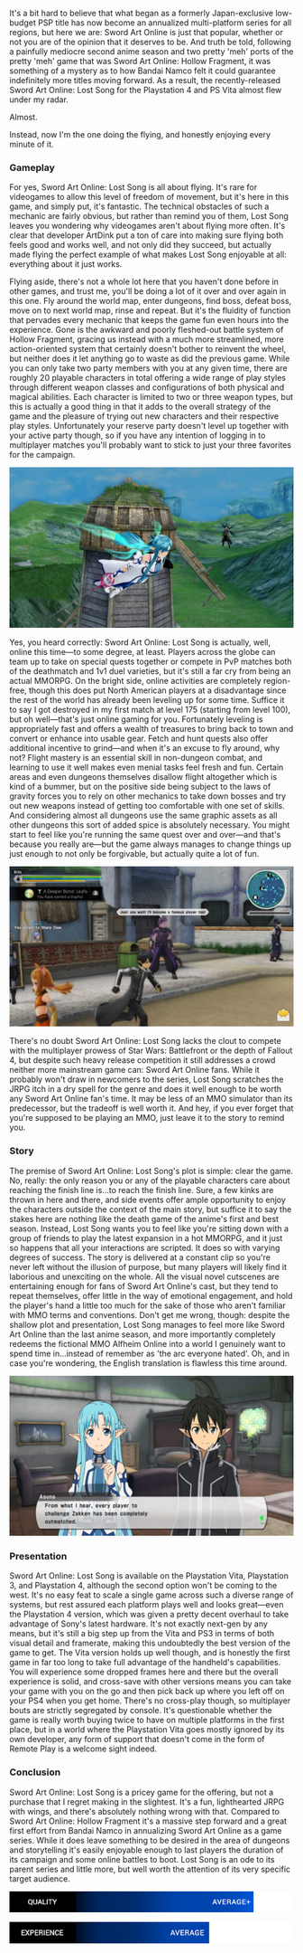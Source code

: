<!--t Sword Art Online: Lost Song - An Ode to SAO (Review) t-->
<!--tag 2015,archive,gaming,reviews,thinkboxly tag-->
<!--image /content/images/sword-art-online-lost-song-ode-to-sao/SwordArtOnline_LostSong_20151125223934-1024x576.jpg image-->
  
It's a bit hard to believe that what began as a formerly Japan-exclusive low-budget PSP title has now become an annualized multi-platform series for all regions, but here we are: Sword Art Online is just that popular, whether or not you are of the opinion that it deserves to be. And truth be told, following a painfully mediocre second anime season and two pretty 'meh' ports of the pretty 'meh' game that was Sword Art Online: Hollow Fragment, it was something of a mystery as to how Bandai Namco felt it could guarantee indefinitely more titles moving forward. As a result, the recently-released Sword Art Online: Lost Song for the Playstation 4 and PS Vita almost flew under my radar.  
  
Almost.  
  
Instead, now I'm the one doing the flying, and honestly enjoying every minute of it.  
  

### Gameplay

For yes, Sword Art Online: Lost Song is all about flying. It's rare for videogames to allow this level of freedom of movement, but it's here in this game, and simply put, it's fantastic. The technical obstacles of such a mechanic are fairly obvious, but rather than remind you of them, Lost Song leaves you wondering why videogames aren't about flying more often. It's clear that developer ArtDink put a ton of care into making sure flying both feels good and works well, and not only did they succeed, but actually made flying the perfect example of what makes Lost Song enjoyable at all: everything about it just works.  
  
Flying aside, there's not a whole lot here that you haven't done before in other games, and trust me, you'll be doing a lot of it over and over again in this one. Fly around the world map, enter dungeons, find boss, defeat boss, move on to next world map, rinse and repeat. But it's the fluidity of function that pervades every mechanic that keeps the game fun even hours into the experience. Gone is the awkward and poorly fleshed-out battle system of Hollow Fragment, gracing us instead with a much more streamlined, more action-oriented system that certainly doesn't bother to reinvent the wheel, but neither does it let anything go to waste as did the previous game. While you can only take two party members with you at any given time, there are roughly 20 playable characters in total offering a wide range of play styles through different weapon classes and configurations of both physical and magical abilities. Each character is limited to two or three weapon types, but this is actually a good thing in that it adds to the overall strategy of the game and the pleasure of trying out new characters and their respective play styles. Unfortunately your reserve party doesn't level up together with your active party though, so if you have any intention of logging in to multiplayer matches you'll probably want to stick to just your three favorites for the campaign.  
  
![](/content/images/sword-art-online-lost-song-ode-to-sao/SwordArtOnline_LostSong_20151122232426-1024x576.jpg)  
  
Yes, you heard correctly: Sword Art Online: Lost Song is actually, well, online this time—to some degree, at least. Players across the globe can team up to take on special quests together or compete in PvP matches both of the deathmatch and 1v1 duel varieties, but it's still a far cry from being an actual MMORPG. On the bright side, online activities are completely region-free, though this does put North American players at a disadvantage since the rest of the world has already been leveling up for some time. Suffice it to say I got destroyed in my first match at level 175 (starting from level 100), but oh well—that's just online gaming for you. Fortunately leveling is appropriately fast and offers a wealth of treasures to bring back to town and convert or enhance into usable gear. Fetch and hunt quests also offer additional incentive to grind—and when it's an excuse to fly around, why not? Flight mastery is an essential skill in non-dungeon combat, and learning to use it well makes even menial tasks feel fresh and fun. Certain areas and even dungeons themselves disallow flight altogether which is kind of a bummer, but on the positive side being subject to the laws of gravity forces you to rely on other mechanics to take down bosses and try out new weapons instead of getting too comfortable with one set of skills. And considering almost all dungeons use the same graphic assets as all other dungeons this sort of added spice is absolutely necessary. You might start to feel like you're running the same quest over and over—and that's because you really are—but the game always manages to change things up just enough to not only be forgivable, but actually quite a lot of fun.  
  
![](/content/images/sword-art-online-lost-song-ode-to-sao/SwordArtOnline_LostSong_20151128230414-1024x576.jpg)  
  
There's no doubt Sword Art Online: Lost Song lacks the clout to compete with the multiplayer prowess of Star Wars: Battlefront or the depth of Fallout 4, but despite such heavy release competition it still addresses a crowd neither more mainstream game can: Sword Art Online fans. While it probably won't draw in newcomers to the series, Lost Song scratches the JRPG itch in a dry spell for the genre and does it well enough to be worth any Sword Art Online fan's time. It may be less of an MMO simulator than its predecessor, but the tradeoff is well worth it. And hey, if you ever forget that you're supposed to be playing an MMO, just leave it to the story to remind you.  
  

### Story

The premise of Sword Art Online: Lost Song's plot is simple: clear the game. No, really: the only reason you or any of the playable characters care about reaching the finish line is...to reach the finish line. Sure, a few kinks are thrown in here and there, and side events offer ample opportunity to enjoy the characters outside the context of the main story, but suffice it to say the stakes here are nothing like the death game of the anime's first and best season. Instead, Lost Song wants you to feel like you're sitting down with a group of friends to play the latest expansion in a hot MMORPG, and it just so happens that all your interactions are scripted. It does so with varying degrees of success. The story is delivered at a constant clip so you're never left without the illusion of purpose, but many players will likely find it laborious and unexciting on the whole. All the visual novel cutscenes are entertaining enough for fans of Sword Art Online's cast, but they tend to repeat themselves, offer little in the way of emotional engagement, and hold the player's hand a little too much for the sake of those who aren't familiar with MMO terms and conventions. Don't get me wrong, though: despite the shallow plot and presentation, Lost Song manages to feel more like Sword Art Online than the last anime season, and more importantly completely redeems the fictional MMO Alfheim Online into a world I genuinely want to spend time in...instead of remember as 'the arc everyone hated'. Oh, and in case you're wondering, the English translation is flawless this time around.  
  
![](/content/images/sword-art-online-lost-song-ode-to-sao/SwordArtOnline_LostSong_20151119234733-1024x576.jpg)  
  

### Presentation

Sword Art Online: Lost Song is available on the Playstation Vita, Playstation 3, and Playstation 4, although the second option won't be coming to the west. It's no easy feat to scale a single game across such a diverse range of systems, but rest assured each platform plays well and looks great—even the Playstation 4 version, which was given a pretty decent overhaul to take advantage of Sony's latest hardware. It's not exactly next-gen by any means, but it's still a big step up from the Vita and PS3 in terms of both visual detail and framerate, making this undoubtedly the best version of the game to get. The Vita version holds up well though, and is honestly the first game in far too long to take full advantage of the handheld's capabilities. You will experience some dropped frames here and there but the overall experience is solid, and cross-save with other versions means you can take your game with you on the go and then pick back up where you left off on your PS4 when you get home. There's no cross-play though, so multiplayer bouts are strictly segregated by console. It's questionable whether the game is really worth buying twice to have on multiple platforms in the first place, but in a world where the Playstation Vita goes mostly ignored by its own developer, any form of support that doesn't come in the form of Remote Play is a welcome sight indeed.  
  

### Conclusion

Sword Art Online: Lost Song is a pricey game for the offering, but not a purchase that I regret making in the slightest. It's a fun, lighthearted JRPG with wings, and there's absolutely nothing wrong with that. Compared to Sword Art Online: Hollow Fragment it's a massive step forward and a great first effort from Bandai Namco in annualizing Sword Art Online as a game series. While it does leave something to be desired in the area of dungeons and storytelling it's easily enjoyable enough to last players the duration of its campaign and some online battles to boot. Lost Song is an ode to its parent series and little more, but well worth the attention of its very specific target audience.  
  
![](/content/images/sword-art-online-lost-song-ode-to-sao/scorebar-q-above.png)  
  
![](/content/images/sword-art-online-lost-song-ode-to-sao/scorebar-x-average.png)
